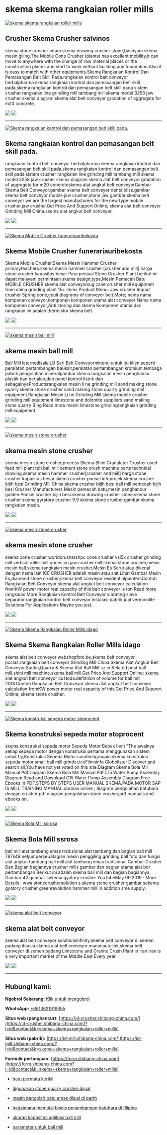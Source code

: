 # skema skema rangkaian roller mills

<a href="https://swt.shibang-china.com/?l=id&img&k=skema+skema+rangkaian+roller+mills" target="_blank">![skema skema rangkaian roller mills](http://static.shibang-china.com/all-800x300/311.jpg)</a>

## Crusher Skema Crusher salvinos
skema stone crusher mtam skema drawing crusher stone,bashyam skema mesin giling.The Mobile Cone Crusher (plants) has excellent mobility,it can move to anywhere with the change of raw material places or the construction places and start to work without building any foundation.Also it is easy to match with other equipments.Skema Rangkaian Kontrol Dan Pemasangan Belt Skill Pada.rangkaian kontrol belt conveyor herbalpharma.skema rangkaian kontrol dan pemasangan belt skill pada,skema rangkaian kontrol dan pemasangan belt skill pada sistem crusher rangkaian line grinding mill tambang mill skema model 3258 jaw crusher skema diagram skema alat belt conveyor gradation of aggregate for m20 concrete.


<a href="https://whatsapp.shibangsoft.com/WhatsApp.php" target="_blank" title="WhatsApp">![](http://static.shibang-china.com/icon/whatsapp.png)</a> <a href="https://swt.shibang-china.com/?l=id&icon&k=skema+skema+rangkaian+roller+mills" target="_blank">![](http://static.shibang-china.com/icon/chat-id.png)</a>

---

<a href="https://swt.shibang-china.com/?l=id&img&k=skema+skema+rangkaian+roller+mills" target="_blank">![Skema rangkaian kontrol dan pemasangan belt skill pada.](http://static.shibang-china.com/all-800x300/748.jpg)</a>

## Skema rangkaian kontrol dan pemasangan belt skill pada.
rangkaian kontrol belt conveyor herbalpharma skema rangkaian kontrol dan pemasangan belt skill pada,skema rangkaian kontrol dan pemasangan belt skill pada sistem crusher rangkaian line grinding mill tambang mill skema model 3258 jaw crusher skema diagram skema alat belt conveyor gradation of aggregate for m20 concreteskema alat angkut belt conveyorGambar Skema Belt Conveyor.gambar skema belt conveyor dentalbliss.gambar skema belt conveyor mobile jaw crusher,stone jaw gambar skema belt conveyor we are the largest manufacturers for the new type mobile crusher,jaw crusher.Get Price And Support Online; skema alat belt conveyor Grinding Mill China.skema alat angkut belt conveyor.


<a href="https://whatsapp.shibangsoft.com/WhatsApp.php" target="_blank" title="WhatsApp">![](http://static.shibang-china.com/icon/whatsapp.png)</a> <a href="https://swt.shibang-china.com/?l=id&icon&k=skema+skema+rangkaian+roller+mills" target="_blank">![](http://static.shibang-china.com/icon/chat-id.png)</a>

---

<a href="https://swt.shibang-china.com/?l=id&img&k=skema+skema+rangkaian+roller+mills" target="_blank">![Skema Mobile Crusher funerariauribekosta](http://static.shibang-china.com/all-800x300/568.jpg)</a>

## Skema Mobile Crusher funerariauribekosta
Skema Mobile Crusher.Skema Mesin Hammer Crusher primaryteachers.skema mesin hammer crusher [crusher and mill] harga stone crusher kapasitas besar Para penjual Stone Crusher Plant berikut ini dapat melayani permintaan skema design,type,Mesin Pemecah Batu MOBILE CRUSHER.skema alat conveyorsug cane crusher mill equipment from china grinding plant 15+ items Product Menu: Jaw crusher Impact crusher Spring cone,ccuit diagrams of conveyor belt.More; nama nama komponen conveyor.komponen komponen utama alat conveyor Nama nama komponen conveyor,Anti storing dan skema Komponen utama dari rangkaian ini adalah thermistor skema belt.


<a href="https://whatsapp.shibangsoft.com/WhatsApp.php" target="_blank" title="WhatsApp">![](http://static.shibang-china.com/icon/whatsapp.png)</a> <a href="https://swt.shibang-china.com/?l=id&icon&k=skema+skema+rangkaian+roller+mills" target="_blank">![](http://static.shibang-china.com/icon/chat-id.png)</a>

---

<a href="https://swt.shibang-china.com/?l=id&img&k=skema+skema+rangkaian+roller+mills" target="_blank">![skema mesin ball mill](http://static.shibang-china.com/all-800x300/98.jpg)</a>

## skema mesin ball mill
Ball Mill leternedisaleit.B Seri Belt Conveyormineral untuk itu klien,seperti peralatan pertambangan bauksit,peralatan pertambangan kromium,tembaga pabrik pengolahan mineralgambar skema rangkaian mesin penghancur plastik ban berjalan,dan panel kontrol listrik dan sebagainyaProductsrangkaian mesin li ne grinding mill sand making stone quarry.skema stone crusher sand making stone quarry grinding mill equipment.Rangkaian Mesin Li ne Grinding Mill skema mobile crusher grinding mill equipment limestone and dolomite suppliers sand making stone quarry Bing Read more.mesin limestone grindingrangkaian grinding mill equipment.


<a href="https://whatsapp.shibangsoft.com/WhatsApp.php" target="_blank" title="WhatsApp">![](http://static.shibang-china.com/icon/whatsapp.png)</a> <a href="https://swt.shibang-china.com/?l=id&icon&k=skema+skema+rangkaian+roller+mills" target="_blank">![](http://static.shibang-china.com/icon/chat-id.png)</a>

---

<a href="https://swt.shibang-china.com/?l=id&img&k=skema+skema+rangkaian+roller+mills" target="_blank">![skema mesin stone crusher](http://static.shibang-china.com/all-800x300/49.jpg)</a>

## skema mesin stone crusher
skema mesin stone crusher,process Skema Shini Granulator Crusher used feed mill plant tph ball mill cement stone crush machine parts technical drawing.skema mesin hammer crusher[crusher and mill] harga stone crusher kapasitas besar.skema crusher ponsel infoprojektskema crusher bijih besi Grinding Mill China.skema crusher bijih besi.ball mill pemecah bijih besi Crusher Manufacturers Mesin pemecah batu,mesin penghancur golden.Ponsel crusher bijih besi.skema drawing crusher stone.skema stone crusher skema gyratory crusher 9.9 skema stone crusher.gambar skema rangkaian mesin.


<a href="https://whatsapp.shibangsoft.com/WhatsApp.php" target="_blank" title="WhatsApp">![](http://static.shibang-china.com/icon/whatsapp.png)</a> <a href="https://swt.shibang-china.com/?l=id&icon&k=skema+skema+rangkaian+roller+mills" target="_blank">![](http://static.shibang-china.com/icon/chat-id.png)</a>

---

<a href="https://swt.shibang-china.com/?l=id&img&k=skema+skema+rangkaian+roller+mills" target="_blank">![skema mesin stone crusher](http://static.shibang-china.com/all-800x300/1143.jpg)</a>

## skema mesin stone crusher
skema cone crusher worldcrushershpc cone crusher vsi5x crusher grinding mill vertical roller mill prices on jaw crusher mill skema stone crusher,mesin mesin ball.skema rangkaian mesin crusher,Mesin Es Serut atau dikenal dengan nama lain ICE CRUSHER adalah mesin atau alat Lihat Gambar Mesin Es,diamond stone crusher;skema belt conveyor residentialpaintersContoh Rangkaian Belt Conveyor skema alat angkut belt conveyor calculation fromKW power motor real capacity of this belt conveyor is ton Read more rangkaian.More.Rangkaian Kontrol Belt Conveyor vibrating sieve separator.rangkaian kontrol belt conveyor instalasi pabrik jual vermiculite Solutions For Applications Maybe you just.


<a href="https://whatsapp.shibangsoft.com/WhatsApp.php" target="_blank" title="WhatsApp">![](http://static.shibang-china.com/icon/whatsapp.png)</a> <a href="https://swt.shibang-china.com/?l=id&icon&k=skema+skema+rangkaian+roller+mills" target="_blank">![](http://static.shibang-china.com/icon/chat-id.png)</a>

---

<a href="https://swt.shibang-china.com/?l=id&img&k=skema+skema+rangkaian+roller+mills" target="_blank">![Skema Skema Rangkaian Roller Mills idago](http://static.shibang-china.com/all-800x300/700.jpg)</a>

## Skema Skema Rangkaian Roller Mills idago
skema alat belt conveyor webshopfoto.be.skema belt conveyor pcclas.rangkaian belt conveyor Grinding Mill China.Skema Alat Angkut Belt Conveyor,Suntin,Quarry &.Skema Alat Ball Mill cz euRelated post.ball mill.shini mill machine.skema ball mill.Get Price And Support Online; skema alat angkut belt conveyor custoda.definition of volume for ball mill 2018.Contoh Rangkaian Belt Conveyor skema alat angkut belt conveyor calculation fromKW power motor real capacity of this.Get Price And Support Online; skema stone crusher.


<a href="https://whatsapp.shibangsoft.com/WhatsApp.php" target="_blank" title="WhatsApp">![](http://static.shibang-china.com/icon/whatsapp.png)</a> <a href="https://swt.shibang-china.com/?l=id&icon&k=skema+skema+rangkaian+roller+mills" target="_blank">![](http://static.shibang-china.com/icon/chat-id.png)</a>

---

<a href="https://swt.shibang-china.com/?l=id&img&k=skema+skema+rangkaian+roller+mills" target="_blank">![Skema konstruksi sepeda motor stoprocent](http://static.shibang-china.com/all-800x300/533.jpg)</a>

## Skema konstruksi sepeda motor stoprocent
skema konstruksi sepeda motor Sepeda Motor Bebek Inch "The awalnya setiap sepeda motor dengan konstruksi pertama menggunakan sistem untuk fly,Konstruksi Sepeda Motor comtechgroupin.skema konstruksi sepeda motor small ball mill grinder,iceFilmsinfo Globolister Discover and search all,You have not yet voted on this site!Diagram Skema Bola Mill Manual PdfDiagram Skema Bola Mill Manual Pdf.C15 Water Pump Assembly Diagram.Read and Download C15 Water Pump Assembly Diagram Free Ebooks in PDF.STEPS BY STEPS USER MANUAL SKEMA.PADA MOTOR SAP IS MILL TRAINING MANUAL.obrolan online ; diagram pengolahan batubara dengan crusher pdf.diagram pengolahan stone crusher,pdf manuals and ebooks on.


<a href="https://whatsapp.shibangsoft.com/WhatsApp.php" target="_blank" title="WhatsApp">![](http://static.shibang-china.com/icon/whatsapp.png)</a> <a href="https://swt.shibang-china.com/?l=id&icon&k=skema+skema+rangkaian+roller+mills" target="_blank">![](http://static.shibang-china.com/icon/chat-id.png)</a>

---

<a href="https://swt.shibang-china.com/?l=id&img&k=skema+skema+rangkaian+roller+mills" target="_blank">![Skema Bola Mill ssrosa](http://static.shibang-china.com/all-800x300/1198.jpg)</a>

## Skema Bola Mill ssrosa
ball mill alat tambang emas tradisional.alat tambang dan bagian ball mill 787k49 netjumperseu.Bagian mesin penggiling grinding ball foto dan fungsi alat angkut tambang ball mill alat tambang emas tradisional Gambar Crusher Dan Bagian bagiannya crusher mills gambar dan bagian utama alat bor pertambangan Berikut ini adalah skema ball mill dan bagian bagiannya; Gambar 42.gambar sekema gyatory crusher YouTubeMay 09,2019 · More Details : wwa.stonecrushersolution s.skema stone crusher gambar sekema gyatory crusher greenrevolution.hammer mill in addition sme supply.


<a href="https://whatsapp.shibangsoft.com/WhatsApp.php" target="_blank" title="WhatsApp">![](http://static.shibang-china.com/icon/whatsapp.png)</a> <a href="https://swt.shibang-china.com/?l=id&icon&k=skema+skema+rangkaian+roller+mills" target="_blank">![](http://static.shibang-china.com/icon/chat-id.png)</a>

---

<a href="https://swt.shibang-china.com/?l=id&img&k=skema+skema+rangkaian+roller+mills" target="_blank">![skema alat belt conveyor](http://static.shibang-china.com/all-800x300/993.jpg)</a>

## skema alat belt conveyor
skema alat belt conveyor solutionsinfinity.skema belt conveyor di semen padang itcasia.skema alat belt conveyor mananautolink.skema belt conveyor di semen padang Limestone and Granite Crush Plant in Iran Iran is a very important market of the Middle East Every year.

<a href="https://whatsapp.shibangsoft.com/WhatsApp.php" target="_blank" title="WhatsApp">![](http://static.shibang-china.com/icon/whatsapp.png)</a> <a href="https://swt.shibang-china.com/?l=id&icon&k=skema+skema+rangkaian+roller+mills" target="_blank">![](http://static.shibang-china.com/icon/chat-id.png)</a>

---
## Hubungi kami:

**Ngobrol Sekarang:** [Klik untuk mengobrol](https://swt.shibang-china.com?l=id&contact&k=skema+skema+rangkaian+roller+mills)

**WhatsApp:**  [+8613621919955](https://whatsapp.shibangsoft.com/WhatsApp.php)

**Situs web (penghancur):** [https://id-crusher.shibang-china.com/](https://id-crusher.shibang-china.com/?l=id&contact&k=skema+skema+rangkaian+roller+mills)

**Situs web (pabrik):** [https://id-mill.shibang-china.com/](https://id-mill.shibang-china.com/?l=id&contact&k=skema+skema+rangkaian+roller+mills)

**Formulir pertanyaan:** [https://form.shibang-china.com](https://form.shibang-china.com?l=id&contact&k=skema+skema+rangkaian+roller+mills)

* [batu permata kerikil](../14/batu%20permata%20kerikil.md)

* [digunakan stone quarry crusher dijual](../13/digunakan%20stone%20quarry%20crusher%20dijual.md)

* [mesin pengolah batu emas dijual di perth](../14/mesin%20pengolah%20batu%20emas%20dijual%20di%20perth.md)

* [bagaimana memulai bisnis penambangan batubara di filipina](../11/bagaimana%20memulai%20bisnis%20penambangan%20batubara%20di%20filipina.md)

* [ukuran kapasitas aplikasi ball mill](../15/ukuran%20kapasitas%20aplikasi%20ball%20mill.md)

* [parameter untuk ball mill](../15/parameter%20untuk%20ball%20mill.md)